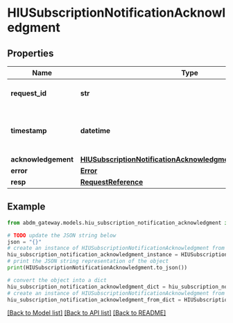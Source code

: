 # HIUSubscriptionNotificationAcknowledgment


## Properties

Name | Type | Description | Notes
------------ | ------------- | ------------- | -------------
**request_id** | **str** | a nonce, unique for each HTTP request | 
**timestamp** | **datetime** | Date time format in UTC, includes miliseconds YYYY-MM-DDThh:mm:ss.vZ | 
**acknowledgement** | [**HIUSubscriptionNotificationAcknowledgmentAcknowledgement**](HIUSubscriptionNotificationAcknowledgmentAcknowledgement.md) |  | [optional] 
**error** | [**Error**](Error.md) |  | [optional] 
**resp** | [**RequestReference**](RequestReference.md) |  | 

## Example

```python
from abdm_gateway.models.hiu_subscription_notification_acknowledgment import HIUSubscriptionNotificationAcknowledgment

# TODO update the JSON string below
json = "{}"
# create an instance of HIUSubscriptionNotificationAcknowledgment from a JSON string
hiu_subscription_notification_acknowledgment_instance = HIUSubscriptionNotificationAcknowledgment.from_json(json)
# print the JSON string representation of the object
print(HIUSubscriptionNotificationAcknowledgment.to_json())

# convert the object into a dict
hiu_subscription_notification_acknowledgment_dict = hiu_subscription_notification_acknowledgment_instance.to_dict()
# create an instance of HIUSubscriptionNotificationAcknowledgment from a dict
hiu_subscription_notification_acknowledgment_from_dict = HIUSubscriptionNotificationAcknowledgment.from_dict(hiu_subscription_notification_acknowledgment_dict)
```
[[Back to Model list]](../README.md#documentation-for-models) [[Back to API list]](../README.md#documentation-for-api-endpoints) [[Back to README]](../README.md)


